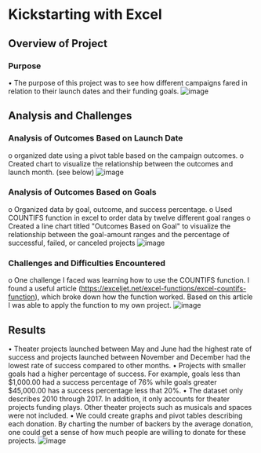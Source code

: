 
# Kickstarting with Excel

## Overview of Project

### Purpose

•	The purpose of this project was to see how different campaigns fared in relation to their launch dates and their funding goals. ![image](https://user-images.githubusercontent.com/82424250/116789310-dbc4c980-aa73-11eb-96a7-9dac4e8cb887.png)

## Analysis and Challenges

### Analysis of Outcomes Based on Launch Date

o	organized date using a pivot table based on the campaign outcomes. 
o	Created chart to visualize the relationship between the outcomes and launch month. (see below)
![image](https://user-images.githubusercontent.com/82424250/116789296-ce0f4400-aa73-11eb-8710-2505432912e0.png)

### Analysis of Outcomes Based on Goals

o	Organized data by goal, outcome, and success percentage.
o	Used COUNTIFS function in excel to order data by twelve different goal ranges
o	Created a line chart titled "Outcomes Based on Goal" to visualize the relationship between the goal-amount ranges and the percentage of successful, failed, or canceled projects 
![image](https://user-images.githubusercontent.com/82424250/116789321-eaab7c00-aa73-11eb-8057-d22f7dc476f9.png)

### Challenges and Difficulties Encountered

o	One challenge I faced was learning how to use the COUNTIFS function. I found a useful article (https://exceljet.net/excel-functions/excel-countifs-function), which broke down how the function worked. Based on this article I was able to apply the function to my own project. ![image](https://user-images.githubusercontent.com/82424250/116789332-f39c4d80-aa73-11eb-87fc-c17fee738c0f.png)

## Results

•	Theater projects launched between May and June had the highest rate of success and projects launched between November and December had the lowest rate of success compared to other months. 
•	Projects with smaller goals had a higher percentage of success. For example, goals less than $1,000.00 had a success percentage of 76% while goals greater $45,000.00 has a success percentage less that 20%.
•	The dataset only describes 2010 through 2017. In addition, it only accounts for theater projects funding plays. Other theater projects such as musicals and spaces were not included. 
•	We could create graphs and pivot tables describing each donation. By charting the number of backers by the average donation, one could get a sense of how much people are willing to donate for these projects. 
![image](https://user-images.githubusercontent.com/82424250/116789340-fd25b580-aa73-11eb-92c0-51c83de8ff59.png)
